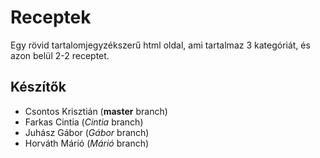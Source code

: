 # Receptek

Egy rövid tartalomjegyzékszerű html oldal, ami tartalmaz 3 kategóriát, és azon belül 2-2 receptet.

## Készítők
* Csontos Krisztián (**master** branch)
* Farkas Cintia (*Cintia* branch)
* Juhász Gábor (*Gábor* branch)
* Horváth Márió (*Márió* branch)
